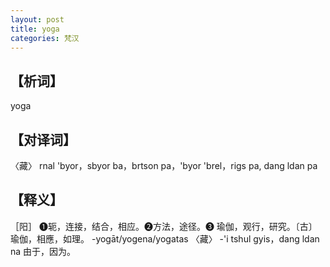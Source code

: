 ```yaml
---
layout: post
title: yoga
categories: 梵汉
---
```

## 【析词】
yoga
## 【对译词】
〈藏〉	rnal 'byor，sbyor ba，brtson pa，'byor 'brel，rigs pa, dang ldan pa
## 【释义】
［阳］ ❶轭，连接，结合，相应。❷方法，途径。❸ 瑜伽，观行，研究。〔古〕 瑜伽，相應，如理。
-yogāt/yogena/yogatas 〈藏〉 -'i tshul gyis，dang ldan na 由于，因为。
